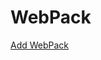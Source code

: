 # WebPack

[Add WebPack](https://github.com/BoxPistols/react-library/commit/b6e89835a83557af038f2b06592ed432e13e0370)

